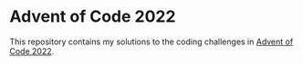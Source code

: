# Advent of Code 2022

This repository contains my solutions to the coding challenges in [Advent of Code 2022](https://adventofcode.com/2022).

